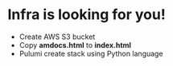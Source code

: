 # Infra is looking for you!

- Create AWS S3 bucket
- Copy **amdocs.html** to **index.html**
- Pulumi create stack using Python language
